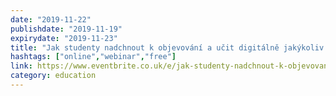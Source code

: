 ```yaml
---
date: "2019-11-22"
publishdate: "2019-11-19"
expirydate: "2019-11-23"
title: "Jak studenty nadchnout k objevování a učit digitálně jakýkoliv předmět?"
hashtags: ["online","webinar","free"]
link: https://www.eventbrite.co.uk/e/jak-studenty-nadchnout-k-objevovani-a-ucit-digitalne-jakykoliv-predmet-tickets-72591799025
category: education
---
```

